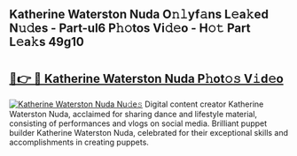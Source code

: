 ## Katherine Waterston Nuda O𝚗𝚕yf𝚊ns L𝚎a𝚔ed N𝚞𝚍es - Part-ul6 P𝚑𝚘tos Vi𝚍𝚎o - H𝚘𝚝 Part L𝚎a𝚔s 49g10

# <h2><a href="http://kf5kb8x.oniu.top/?m=Katherine+Waterston+Nuda">🔗👉 🔴 Katherine Waterston Nuda P𝚑ot𝚘𝚜 V𝚒d𝚎o</a></h2>

[![Katherine Waterston Nuda Nu𝚍e𝚜](https://i.imgur.com/0qMVB7G.gif)](http://kf5kb8x.oniu.top/?m=Katherine+Waterston+Nuda)
Digital content creator Katherine Waterston Nuda, acclaimed for sharing dance and lifestyle material, consisting of performances and vlogs on social media. Brilliant puppet builder Katherine Waterston Nuda, celebrated for their exceptional skills and accomplishments in creating puppets.  
